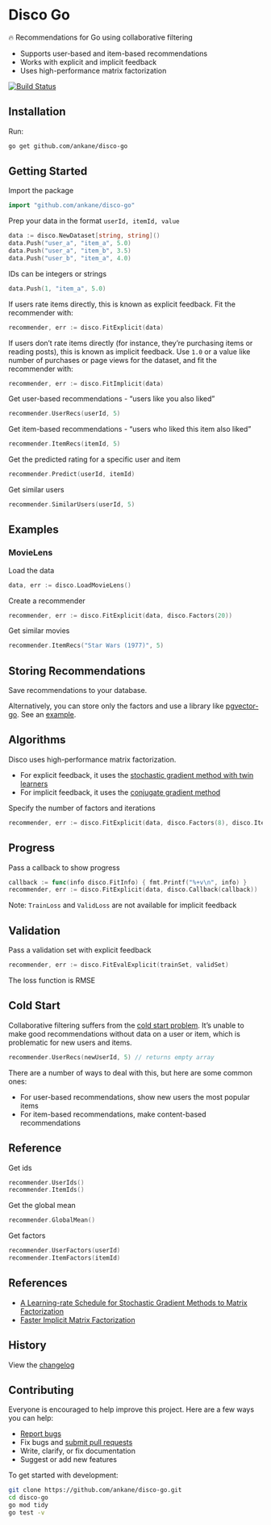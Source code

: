 # Disco Go

:fire: Recommendations for Go using collaborative filtering

- Supports user-based and item-based recommendations
- Works with explicit and implicit feedback
- Uses high-performance matrix factorization

[![Build Status](https://github.com/ankane/disco-go/actions/workflows/build.yml/badge.svg)](https://github.com/ankane/disco-go/actions)

## Installation

Run:

```sh
go get github.com/ankane/disco-go
```

## Getting Started

Import the package

```go
import "github.com/ankane/disco-go"
```

Prep your data in the format `userId, itemId, value`

```go
data := disco.NewDataset[string, string]()
data.Push("user_a", "item_a", 5.0)
data.Push("user_a", "item_b", 3.5)
data.Push("user_b", "item_a", 4.0)
```

IDs can be integers or strings

```go
data.Push(1, "item_a", 5.0)
```

If users rate items directly, this is known as explicit feedback. Fit the recommender with:

```go
recommender, err := disco.FitExplicit(data)
```

If users don’t rate items directly (for instance, they’re purchasing items or reading posts), this is known as implicit feedback. Use `1.0` or a value like number of purchases or page views for the dataset, and fit the recommender with:

```go
recommender, err := disco.FitImplicit(data)
```

Get user-based recommendations - “users like you also liked”

```go
recommender.UserRecs(userId, 5)
```

Get item-based recommendations - “users who liked this item also liked”

```go
recommender.ItemRecs(itemId, 5)
```

Get the predicted rating for a specific user and item

```go
recommender.Predict(userId, itemId)
```

Get similar users

```go
recommender.SimilarUsers(userId, 5)
```

## Examples

### MovieLens

Load the data

```go
data, err := disco.LoadMovieLens()
```

Create a recommender

```go
recommender, err := disco.FitExplicit(data, disco.Factors(20))
```

Get similar movies

```go
recommender.ItemRecs("Star Wars (1977)", 5)
```

## Storing Recommendations

Save recommendations to your database.

Alternatively, you can store only the factors and use a library like [pgvector-go](https://github.com/pgvector/pgvector-go). See an [example](https://github.com/pgvector/pgvector-go/blob/master/examples/disco/main.go).

## Algorithms

Disco uses high-performance matrix factorization.

- For explicit feedback, it uses the [stochastic gradient method with twin learners](https://www.csie.ntu.edu.tw/~cjlin/papers/libmf/mf_adaptive_pakdd.pdf)
- For implicit feedback, it uses the [conjugate gradient method](https://www.benfrederickson.com/fast-implicit-matrix-factorization/)

Specify the number of factors and iterations

```go
recommender, err := disco.FitExplicit(data, disco.Factors(8), disco.Iterations(20))
```

## Progress

Pass a callback to show progress

```go
callback := func(info disco.FitInfo) { fmt.Printf("%+v\n", info) }
recommender, err := disco.FitExplicit(data, disco.Callback(callback))
```

Note: `TrainLoss` and `ValidLoss` are not available for implicit feedback

## Validation

Pass a validation set with explicit feedback

```go
recommender, err := disco.FitEvalExplicit(trainSet, validSet)
```

The loss function is RMSE

## Cold Start

Collaborative filtering suffers from the [cold start problem](https://en.wikipedia.org/wiki/Cold_start_(recommender_systems)). It’s unable to make good recommendations without data on a user or item, which is problematic for new users and items.

```go
recommender.UserRecs(newUserId, 5) // returns empty array
```

There are a number of ways to deal with this, but here are some common ones:

- For user-based recommendations, show new users the most popular items
- For item-based recommendations, make content-based recommendations

## Reference

Get ids

```go
recommender.UserIds()
recommender.ItemIds()
```

Get the global mean

```go
recommender.GlobalMean()
```

Get factors

```go
recommender.UserFactors(userId)
recommender.ItemFactors(itemId)
```

## References

- [A Learning-rate Schedule for Stochastic Gradient Methods to Matrix Factorization](https://www.csie.ntu.edu.tw/~cjlin/papers/libmf/mf_adaptive_pakdd.pdf)
- [Faster Implicit Matrix Factorization](https://www.benfrederickson.com/fast-implicit-matrix-factorization/)

## History

View the [changelog](https://github.com/ankane/disco-go/blob/master/CHANGELOG.md)

## Contributing

Everyone is encouraged to help improve this project. Here are a few ways you can help:

- [Report bugs](https://github.com/ankane/disco-go/issues)
- Fix bugs and [submit pull requests](https://github.com/ankane/disco-go/pulls)
- Write, clarify, or fix documentation
- Suggest or add new features

To get started with development:

```sh
git clone https://github.com/ankane/disco-go.git
cd disco-go
go mod tidy
go test -v
```
